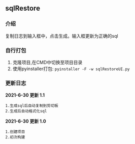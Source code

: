 sqlRestore
-----

### 介绍

复制日志到输入框中，点击生成。输入框更新为正确的sql

### 自行打包

1. 克隆项目,在CMD中切换至项目目录
2. 使用pyinstaller打包:
   ``
   pyinstaller -F -w sqlRestoreUI.py
   ``

### 更新日志

**2021-6-30 更新 1.1**

    1.生成sql后自动复制到剪切板
    2.生成后自动格式化sql

**2021-6-30 更新 1.0**

    1.创建项目
    2.初次构建

